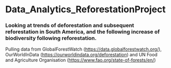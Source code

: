 # Data_Analytics_ReforestationProject

### Looking at trends of deforestation and subsequent reforestation in South America, and the following increase of biodiversity following reforestation. 

Pulling data from GlobalForestWatch (https://data.globalforestwatch.org/), OurWorldInData (https://ourworldindata.org/deforestation) and UN Food and Agriculture Organisation (https://www.fao.org/state-of-forests/en/)

